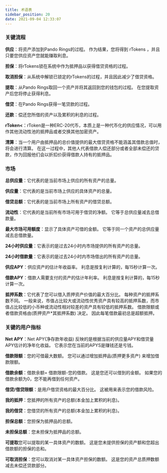 ```yaml
---
title: 术语表
sidebar_position: 20
date: 2021-09-04 12:33:07
---
```


### 关键流程

**供应**：将资产添加到Pando Rings的过程。 作为结果，您将得到 rTokens ，并且只要您供应资产您就能赚取利息。

**担保**：将rTokens锁在系统中作为抵押品以获得借贷资格的过程。

**取消担保**：从系统中解锁已锁定的rTokens的过程，并且因此减少了借贷资格。

**提取**：从Pando Rings取回一个资产并将其返回到您的钱包的过程。 在您提取资产后您将停止获得利息。

**借贷**：在Pando Rings获得一笔贷款的过程。

**还款**：偿还您所借的资产以及累积的利息的过程。

**rToken<**：rToken是一种ERC-20代币，本质上是一种代币化的供应情况，可以用作其他流动性池的抵押品或者交换其他加密资产。

**清算**：当一个用户由抵押品的总价值提供的最大借贷资格不能涵盖其借款总值时，将会进行清算。 在这一过程中，其他人代表借款人偿还部分或者全部未偿还的贷款，作为回报他们会以折扣价获得借款人持有的抵押品。

### 市场

**总供应量**：它代表的是当前市场上供应的所有资产的总量。

**供应量**：它代表的是当前市场上供应的具体资产的总量。

**借贷总额**：它代表的是当前市场上所有资产的借贷总额。

**流动性**：它代表的是当前所有市场可用于借贷的净额。 它等于总供应量减去总借款量。

**最大市场可用额度**：显示了具体资产可借的金额。 它等于同一个资产的总供应量减去总借款量。

**24小时供应量**：它表示的是过去24小时内市场提供的所有资产的总量。

**24小时借款量**：它表示的是过去24小时内市场借出的所有资产的总量。

**供应APY**：供应资产的估计年收益率。 利息是按复利计算的，每15秒计算一次。

**借款APY**：借款人需要支付的资产的估计年利率。 利息是按复利计算的，每15秒计算一次。

**抵押系数**：它代表了您可以借入质押资产价值的最大百分比。 每种资产的抵押系数不同。 一般来说，市值占比较大或流动性优秀资产具有较高的抵押系数，而市值占比较低的小币种或流动性相对较差的资产具有较低的抵押系数。 借款限额或者借款资格由(质押资产*其抵押系数) 决定。 因此每笔借款最初总是超额抵押。

### 关键的用户指标

**Net APY**：Net APY(净存款年收益) 反映的是根据当前的供应量APY和借贷量APY估计的净年化收益。 它表示您在当前的APYS是赚钱还是亏钱。

**借款限额**：您的可借最大数额。 您可以通过增加抵押品(质押更多资产) 来增加借款限额。

**借款余额**：借款余额= 借款限额-您的借款。 这是您还可以借到的金额。 如果您的借款余额为0，您不能再借到任何资产。

**借贷/借贷限额**：是用户借贷资格的最大百分比。 这被用来表示您的借款风险。

**我的抵押**：您抵押的所有资产的总额(本金加上累积的利息)。

**我的借贷**：您借贷的所有资产的总额(本金加上累积的利息)。

**担保总额**：您担保为抵押品的总额。

**未担保总额**：您未担保为抵押品的总额。

**可提取**您可以提取的某一具体资产的数额。 这是您未提供担保的资产额和您超出借款额的担保的总和。

**可取消担保**：您可以取消对某一具体资产担保的数额。 这是您的资产总质押数额减去未偿还贷款部分。



